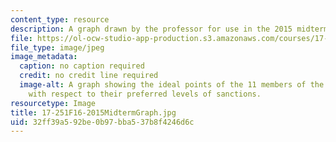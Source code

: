 ```yaml
---
content_type: resource
description: A graph drawn by the professor for use in the 2015 midterm question.
file: https://ol-ocw-studio-app-production.s3.amazonaws.com/courses/17-251-congress-and-the-american-political-system-i-fall-2016/32ff39a592be0b97bba537b8f4246d6c_17-251F16-2015MidtermGraph.jpg
file_type: image/jpeg
image_metadata:
  caption: no caption required
  credit: no credit line required
  image-alt: A graph showing the ideal points of the 11 members of the legislature
    with respect to their preferred levels of sanctions.
resourcetype: Image
title: 17-251F16-2015MidtermGraph.jpg
uid: 32ff39a5-92be-0b97-bba5-37b8f4246d6c
---
```

